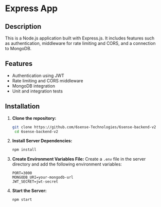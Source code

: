 # Express App

## Description

This is a Node.js application built with Express.js. It includes features such as authentication, middleware for rate limiting and CORS, and a connection to MongoDB.

## Features

- Authentication using JWT
- Rate limiting and CORS middleware
- MongoDB integration
- Unit and integration tests

## Installation

1. **Clone the repository:**

   ```bash
   git clone https://github.com/6sense-Technologies/6sense-backend-v2
    cd 6sense-backend-v2
    ```

2. **Install Server Dependencies:**
    ```bash
    npm install
    ```

3. **Create Environment Variables File:**
    Create a `.env` file in the server directory and add the following environment variables:
    ```env
    PORT=3000
    MONGODB_URI=your-mongodb-url
    JWT_SECRET=jwt-secret
    ```

4. **Start the Server:**
    ```bash
   npm start
    ```

